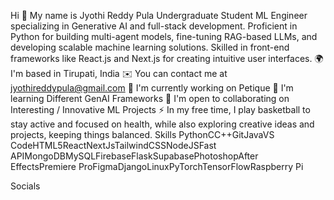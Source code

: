 Hi 👋 My name is Jyothi Reddy Pula
Undergraduate Student
ML Engineer specializing in Generative AI and full-stack development. Proficient in Python for building multi-agent models, fine-tuning RAG-based LLMs, and developing scalable machine learning solutions. Skilled in front-end frameworks like React.js and Next.js for creating intuitive user interfaces.
🌍  I'm based in Tirupati, India
✉️  You can contact me at jyothireddypula@gmail.com
🚀  I'm currently working on Petique
🧠  I'm learning Different GenAI Frameworks
🤝  I'm open to collaborating on Interesting / Innovative ML Projects
⚡  In my free time, I play basketball to stay active and focused on health, while also exploring creative ideas and projects, keeping things balanced.
Skills
PythonCC++GitJavaVS CodeHTML5ReactNextJsTailwindCSSNodeJSFast APIMongoDBMySQLFirebaseFlaskSupabasePhotoshopAfter EffectsPremiere ProFigmaDjangoLinuxPyTorchTensorFlowRaspberry Pi

Socials
  
